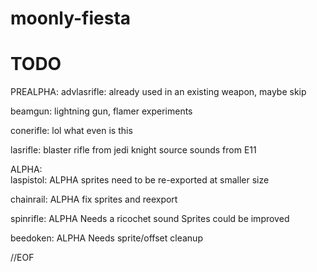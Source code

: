 # moonly-fiesta
# TODO

PREALPHA:
advlasrifle:
	already used in an existing weapon, maybe skip

beamgun:
	lightning gun, flamer experiments

conerifle:
	lol what even is this

lasrifle:
	blaster rifle from jedi knight
	source sounds from E11

ALPHA:	
laspistol: ALPHA
	sprites need to be re-exported at smaller size
	
chainrail: ALPHA
	fix sprites and reexport

spinrifle: ALPHA
	Needs a ricochet sound
	Sprites could be improved

beedoken: ALPHA
	Needs sprite/offset cleanup
	
//EOF